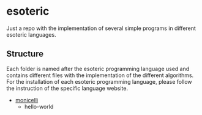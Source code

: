 # esoteric

Just a repo with the implementation of several simple programs in different esoteric languages.

## Structure

Each folder is named after the esoteric programming language used and contains different files with the implementation of the different algorithms.
For the installation of each esoteric programming language, please follow the instruction of the specific language website. 

- [monicelli](https://github.com/esseks/monicelli)
    - hello-world